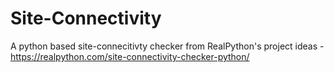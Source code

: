 # Site-Connectivity
A python based site-connecitivty checker from RealPython's project ideas - https://realpython.com/site-connectivity-checker-python/
